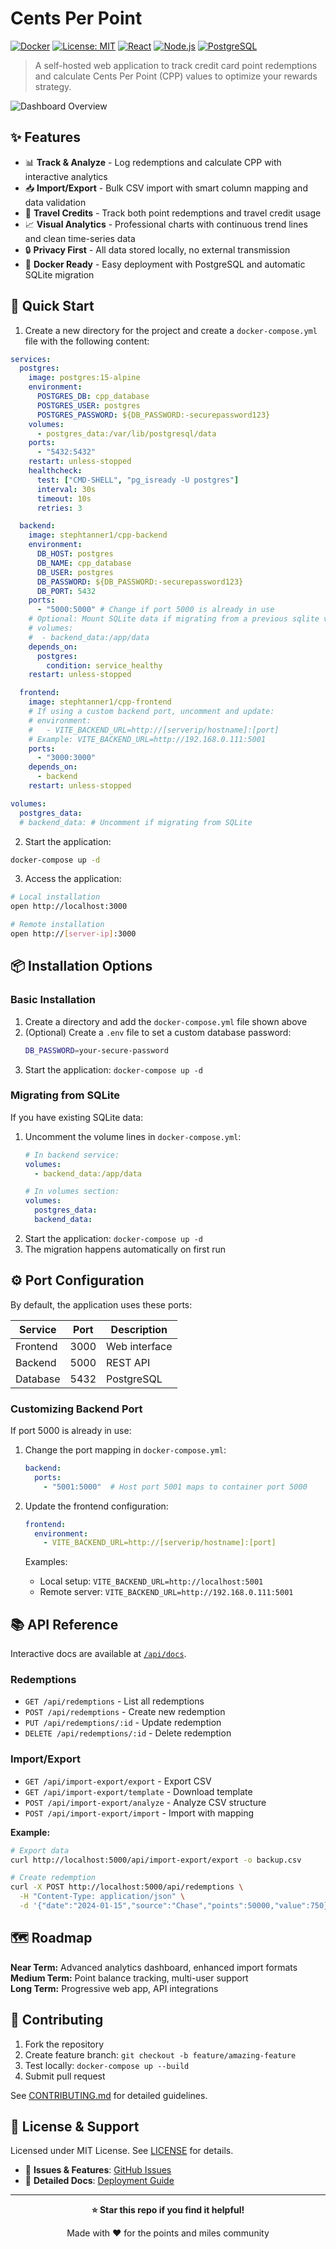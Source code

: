 # Cents Per Point

[![Docker](https://img.shields.io/badge/Docker-Ready-blue?logo=docker)](https://hub.docker.com/u/stephtanner1)
[![License: MIT](https://img.shields.io/badge/License-MIT-yellow.svg)](https://opensource.org/licenses/MIT)
[![React](https://img.shields.io/badge/React-18.3.1-61DAFB?logo=react)](https://reactjs.org/)
[![Node.js](https://img.shields.io/badge/Node.js-18+-339933?logo=node.js)](https://nodejs.org/)
[![PostgreSQL](https://img.shields.io/badge/PostgreSQL-15-336791?logo=postgresql)](https://postgresql.org/)

> A self-hosted web application to track credit card point redemptions and calculate Cents Per Point (CPP) values to optimize your rewards strategy.

![Dashboard Overview](images/dashboard-screenshot.png)

## ✨ Features

- 📊 **Track & Analyze** - Log redemptions and calculate CPP with interactive analytics
- 📥 **Import/Export** - Bulk CSV import with smart column mapping and data validation
- 🎫 **Travel Credits** - Track both point redemptions and travel credit usage
- 📈 **Visual Analytics** - Professional charts with continuous trend lines and clean time-series data
- 🔒 **Privacy First** - All data stored locally, no external transmission
- 🐳 **Docker Ready** - Easy deployment with PostgreSQL and automatic SQLite migration

## 🚀 Quick Start

1. Create a new directory for the project and create a `docker-compose.yml` file with the following content:

```yaml
services:
  postgres:
    image: postgres:15-alpine
    environment:
      POSTGRES_DB: cpp_database
      POSTGRES_USER: postgres
      POSTGRES_PASSWORD: ${DB_PASSWORD:-securepassword123}
    volumes:
      - postgres_data:/var/lib/postgresql/data
    ports:
      - "5432:5432"
    restart: unless-stopped
    healthcheck:
      test: ["CMD-SHELL", "pg_isready -U postgres"]
      interval: 30s
      timeout: 10s
      retries: 3

  backend:
    image: stephtanner1/cpp-backend
    environment:
      DB_HOST: postgres
      DB_NAME: cpp_database
      DB_USER: postgres
      DB_PASSWORD: ${DB_PASSWORD:-securepassword123}
      DB_PORT: 5432
    ports:
      - "5000:5000" # Change if port 5000 is already in use
    # Optional: Mount SQLite data if migrating from a previous sqlite version
    # volumes:
    #  - backend_data:/app/data 
    depends_on:
      postgres:
        condition: service_healthy
    restart: unless-stopped

  frontend:
    image: stephtanner1/cpp-frontend
    # If using a custom backend port, uncomment and update:
    # environment:
    #   - VITE_BACKEND_URL=http://[serverip/hostname]:[port]
    # Example: VITE_BACKEND_URL=http://192.168.0.111:5001
    ports:
      - "3000:3000"
    depends_on:
      - backend
    restart: unless-stopped

volumes:
  postgres_data:
  # backend_data: # Uncomment if migrating from SQLite
```

2. Start the application:
```bash
docker-compose up -d
```

3. Access the application:
```bash
# Local installation
open http://localhost:3000

# Remote installation
open http://[server-ip]:3000
```

## 📦 Installation Options

### Basic Installation
1. Create a directory and add the `docker-compose.yml` file shown above
2. (Optional) Create a `.env` file to set a custom database password:
   ```bash
   DB_PASSWORD=your-secure-password
   ```
3. Start the application: `docker-compose up -d`

### Migrating from SQLite
If you have existing SQLite data:
1. Uncomment the volume lines in `docker-compose.yml`:
   ```yaml
   # In backend service:
   volumes:
     - backend_data:/app/data
   
   # In volumes section:
   volumes:
     postgres_data:
     backend_data:
   ```
2. Start the application: `docker-compose up -d`
3. The migration happens automatically on first run

## ⚙️ Port Configuration

By default, the application uses these ports:

| Service  | Port | Description    |
|----------|------|----------------|
| Frontend | 3000 | Web interface  |
| Backend  | 5000 | REST API       |
| Database | 5432 | PostgreSQL     |

### Customizing Backend Port

If port 5000 is already in use:

1. Change the port mapping in `docker-compose.yml`:
   ```yaml
   backend:
     ports:
       - "5001:5000"  # Host port 5001 maps to container port 5000
   ```

2. Update the frontend configuration:
   ```yaml
   frontend:
     environment:
       - VITE_BACKEND_URL=http://[serverip/hostname]:[port]
   ```
   
   Examples:
   - Local setup: `VITE_BACKEND_URL=http://localhost:5001`
   - Remote server: `VITE_BACKEND_URL=http://192.168.0.111:5001`

## 📚 API Reference

Interactive docs are available at [`/api/docs`](http://localhost:5000/api/docs).

### Redemptions
- `GET /api/redemptions` - List all redemptions
- `POST /api/redemptions` - Create new redemption
- `PUT /api/redemptions/:id` - Update redemption
- `DELETE /api/redemptions/:id` - Delete redemption

### Import/Export
- `GET /api/import-export/export` - Export CSV
- `GET /api/import-export/template` - Download template
- `POST /api/import-export/analyze` - Analyze CSV structure
- `POST /api/import-export/import` - Import with mapping

**Example:**
```bash
# Export data
curl http://localhost:5000/api/import-export/export -o backup.csv

# Create redemption
curl -X POST http://localhost:5000/api/redemptions \
  -H "Content-Type: application/json" \
  -d '{"date":"2024-01-15","source":"Chase","points":50000,"value":750}'
```

## 🗺️ Roadmap

**Near Term:** Advanced analytics dashboard, enhanced import formats  
**Medium Term:** Point balance tracking, multi-user support  
**Long Term:** Progressive web app, API integrations

## 🤝 Contributing

1. Fork the repository
2. Create feature branch: `git checkout -b feature/amazing-feature`
3. Test locally: `docker-compose up --build`
4. Submit pull request

See [CONTRIBUTING.md](CONTRIBUTING.md) for detailed guidelines.

## 📄 License & Support

Licensed under MIT License. See [LICENSE](LICENSE) for details.

- 🐛 **Issues & Features**: [GitHub Issues](https://github.com/stephtanner1/Cents-Per-Point/issues)
- 📖 **Detailed Docs**: [Deployment Guide](DEPLOYMENT.md)

---

<div align="center">

**⭐ Star this repo if you find it helpful!**

Made with ❤️ for the points and miles community

</div>